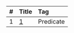 | #    | Title                                                             | Tag                                               |
| :--- | :---------------------------------------------------------------- | :------------------------------------------------ |
| 1    | [1][0001]                                                         | Predicate                                         |


[0001]:https://github.com/OB11TO/JavaDrill/blob/main/src/Course/javaDEV/lambda/predicateTest/DeletingArrayString.java
